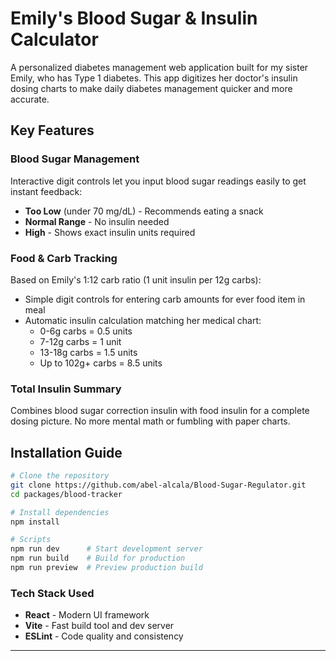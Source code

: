 # Emily's Blood Sugar & Insulin Calculator

A personalized diabetes management web application built for my sister Emily, who has Type 1 diabetes. This app digitizes her doctor's insulin dosing charts to make daily diabetes management quicker and more accurate.

## Key Features

### Blood Sugar Management

Interactive digit controls let you input blood sugar readings easily to get instant feedback:
-  **Too Low** (under 70 mg/dL) - Recommends eating a snack
-  **Normal Range** - No insulin needed
-  **High** - Shows exact insulin units required

### Food & Carb Tracking
Based on Emily's 1:12 carb ratio (1 unit insulin per 12g carbs):
- Simple digit controls for entering carb amounts for ever food item in meal
- Automatic insulin calculation matching her medical chart:
    - 0-6g carbs = 0.5 units
    - 7-12g carbs = 1 unit
    - 13-18g carbs = 1.5 units
    - Up to 102g+ carbs = 8.5 units

### Total Insulin Summary
Combines blood sugar correction insulin with food insulin for a complete dosing picture. No more mental math or fumbling with paper charts.

## Installation Guide
```bash
# Clone the repository
git clone https://github.com/abel-alcala/Blood-Sugar-Regulator.git
cd packages/blood-tracker

# Install dependencies
npm install

# Scripts
npm run dev      # Start development server
npm run build    # Build for production
npm run preview  # Preview production build
```

### Tech Stack Used
- **React** - Modern UI framework
- **Vite** - Fast build tool and dev server
- **ESLint** - Code quality and consistency
---
